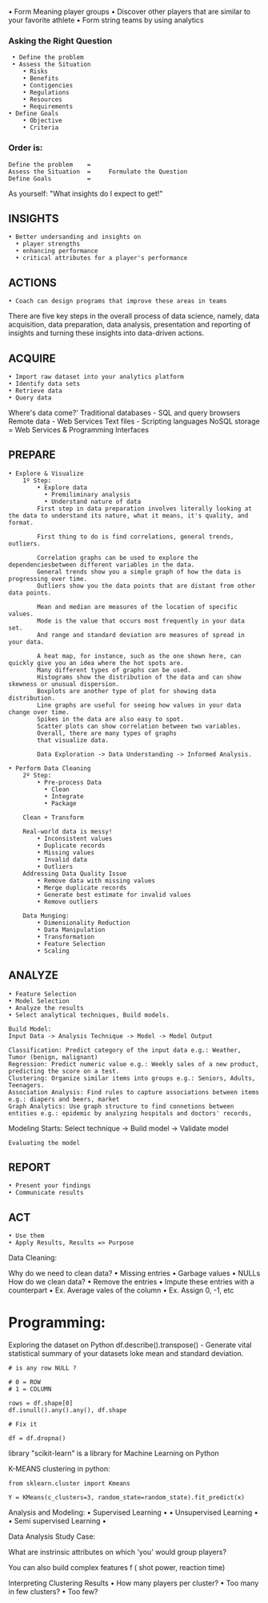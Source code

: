 • Form Meaning player groups
• Discover other players that are similar to your favorite athlete
• Form string teams by using analytics


### Asking the Right Question
     • Define the problem
     • Assess the Situation
        • Risks
        • Benefits
        • Contigencies
        • Regulations
        • Resources
        • Requirements
    • Define Goals
        • Objective
        • Criteria

### Order is:
    Define the problem    =
    Assess the Situation  =     Formulate the Question
    Define Goals          =

As yourself:
"What insights do I expect to get!"

## INSIGHTS
	• Better undersanding and insights on
	  • player strengths
	  • enhancing performance
	  • critical attributes for a player's performance

## ACTIONS
	• Coach can design programs that improve these areas in teams

There are five key steps in the overall process of data science, namely, data acquisition, data preparation, data analysis, presentation and reporting of insights and turning these insights into data-driven actions.

## ACQUIRE
	• Import raw dataset into your analytics platform
    • Identify data sets
    • Retrieve data
    • Query data

Where's data come?'
Traditional databases - SQL and query browsers
Remote data - Web Services
Text files - Scripting languages
NoSQL storage = Web Services & Programming Interfaces

## PREPARE
	• Explore & Visualize
		1º Step:
		    • Explore data
		      • Premiliminary analysis
		      • Understand nature of data
      		First step in data preparation involves literally looking at the data to understand its nature, what it means, it's quality, and format.

			First thing to do is find correlations, general trends, outliers.

			Correlation graphs can be used to explore the dependenciesbetween different variables in the data.
			General trends show you a simple graph of how the data is progressing over time.
			Outliers show you the data points that are distant from other data points.

			Mean and median are measures of the location of specific values.
			Mode is the value that occurs most frequently in your data set.
			And range and standard deviation are measures of spread in your data.

			A heat map, for instance, such as the one shown here, can quickly give you an idea where the hot spots are.
			Many different types of graphs can be used.
			Histograms show the distribution of the data and can show skewness or unusual dispersion.
			Boxplots are another type of plot for showing data distribution.
			Line graphs are useful for seeing how values in your data change over time.
			Spikes in the data are also easy to spot.
			Scatter plots can show correlation between two variables.
			Overall, there are many types of graphs
			that visualize data.

			Data Exploration -> Data Understanding -> Informed Analysis.

	• Perform Data Cleaning
		2º Step:
		    • Pre-process Data
		      • Clean
		      • Integrate
		      • Package

		Clean + Transform

		Real-world data is messy!
		    • Inconsistent values
		    • Duplicate records
		    • Missing values
		    • Invalid data
		    • Outliers
		Addressing Data Quality Issue
		    • Remove data with missing values
		    • Merge duplicate records
		    • Generate best estimate for invalid values
		    • Remove outliers

		Data Munging:
		    • Dimensionality Reduction
		    • Data Manipulation
		    • Transformation
		    • Feature Selection
		    • Scaling

## ANALYZE
	• Feature Selection
	• Model Selection
	• Analyze the results
    • Select analytical techniques, Build models.
	
	Build Model:
	Input Data -> Analysis Technique -> Model -> Model Output

	Classification: Predict category of the input data e.g.: Weather, Tumor (benign, malignant)
	Regression: Predict numeric value e.g.: Weekly sales of a new product, predicting the score on a test.
	Clustering: Organize similar items into groups e.g.: Seniors, Adults, Teenagers.
	Association Analysis: Find rules to capture associations between items e.g.: diapers and beers, market
	Graph Analytics: Use graph structure to find connetions between entities e.g.: epidemic by analyzing hospitals and doctors' records,

Modeling Starts:
	Select technique -> Build model -> Validate model

	Evaluating the model


## REPORT
	• Present your findings
    • Communicate results
## ACT
	• Use them
    • Apply Results, Results => Purpose

Data Cleaning:

Why do we need to clean data?
	• Missing entries
	• Garbage values
	• NULLs
How do we clean data?
	• Remove the entries
	• Impute these entries with a counterpart
	  • Ex. Average vales of the column
	  • Ex. Assign 0, -1, etc

# Programming:

Exploring the dataset on Python
df.describe().transpose() - Generate vital statistical summary of your datasets loke mean and standard deviation.

```
# is any row NULL ?

# 0 = ROW
# 1 = COLUMN

rows = df.shape[0]
df.isnull().any().any(), df.shape

# Fix it

df = df.dropna()
```

library "scikit-learn" is a library for Machine Learning on Python

K-MEANS clustering in python:
```
from sklearn.cluster import Kmeans

Y = KMeans(c_clusters=3, random_state=random_state).fit_predict(x)
```
Analysis and Modeling:
	• Supervised Learning
		• 
	• Unsupervised Learning
		• 
	• Semi supervised Learning
		• 

Data Analysis Study Case:

What are instrinsic attributes on which 'you' would group players?

You can also build complex features 
f ( shot power, reaction time)

Interpreting Clustering Results
	• How many players per cluster?
	  • Too many in few clusters?
	  • Too few?

